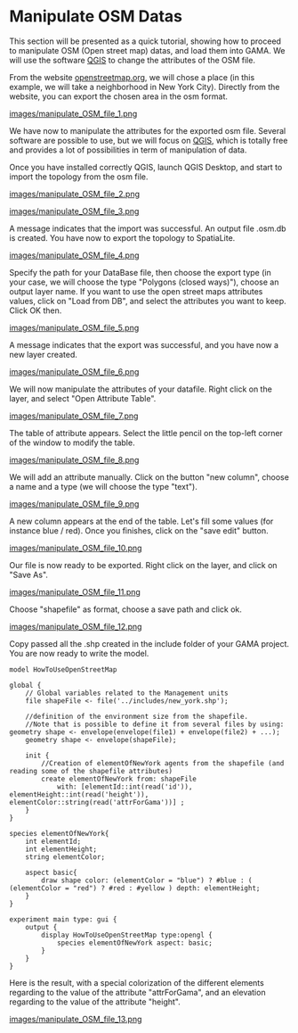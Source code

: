 # Manipulate OSM Datas


This section will be presented as a quick tutorial, showing how to proceed to manipulate OSM (Open street map) datas, and load them into GAMA. We will use the software [QGIS](http://www.qgis.org/en/site/) to change the attributes of the OSM file.


From the website [openstreetmap.org](https://www.openstreetmap.org/), we will chose a place (in this example, we will take a neighborhood in New York City). Directly from the website, you can export the chosen area in the osm format.

[images/manipulate_OSM_file_1.png](images/manipulate_OSM_file_1.png)

We have now to manipulate the attributes for the exported osm file.
Several software are possible to use, but we will focus on [QGIS](http://www.qgis.org/en/site/), which is totally free and provides a lot of possibilities in term of manipulation of data.

Once you have installed correctly QGIS, launch QGIS Desktop, and start to import the topology from the osm file.

[images/manipulate_OSM_file_2.png](images/manipulate_OSM_file_2.png)

[images/manipulate_OSM_file_3.png](images/manipulate_OSM_file_3.png)

A message indicates that the import was successful. An output file .osm.db is created. You have now to export the topology to SpatiaLite.

[images/manipulate_OSM_file_4.png](images/manipulate_OSM_file_4.png)

Specify the path for your DataBase file, then choose the export type (in your case, we will choose the type "Polygons (closed ways)"), choose an output layer name. If you want to use the open street maps attributes values, click on "Load from DB", and select the attributes you want to keep. Click OK then.

[images/manipulate_OSM_file_5.png](images/manipulate_OSM_file_5.png)

A message indicates that the export was successful, and you have now a new layer created.

[images/manipulate_OSM_file_6.png](images/manipulate_OSM_file_6.png)

We will now manipulate the attributes of your datafile. Right click on the layer, and select "Open Attribute Table".

[images/manipulate_OSM_file_7.png](images/manipulate_OSM_file_7.png)

The table of attribute appears. Select the little pencil on the top-left corner of the window to modify the table.

[images/manipulate_OSM_file_8.png](images/manipulate_OSM_file_8.png)

We will add an attribute manually. Click on the button "new column", choose a name and a type (we will choose the type "text").

[images/manipulate_OSM_file_9.png](images/manipulate_OSM_file_9.png)

A new column appears at the end of the table. Let's fill some values (for instance blue / red). Once you finishes, click on the "save edit" button.

[images/manipulate_OSM_file_10.png](images/manipulate_OSM_file_10.png)

Our file is now ready to be exported. Right click on the layer, and click on "Save As".

[images/manipulate_OSM_file_11.png](images/manipulate_OSM_file_11.png)

Choose "shapefile" as format, choose a save path and click ok.

[images/manipulate_OSM_file_12.png](images/manipulate_OSM_file_12.png)

Copy passed all the .shp created in the include folder of your GAMA project. You are now ready to write the model.

```
model HowToUseOpenStreetMap

global {
	// Global variables related to the Management units	
	file shapeFile <- file('../includes/new_york.shp'); 
	
	//definition of the environment size from the shapefile. 
	//Note that is possible to define it from several files by using: geometry shape <- envelope(envelope(file1) + envelope(file2) + ...);
	geometry shape <- envelope(shapeFile);
	
	init {
		//Creation of elementOfNewYork agents from the shapefile (and reading some of the shapefile attributes)
		create elementOfNewYork from: shapeFile 
			with: [elementId::int(read('id')), elementHeight::int(read('height')), elementColor::string(read('attrForGama'))] ;
    }
}
	
species elementOfNewYork{
	int elementId;
	int elementHeight;
	string elementColor;
	
	aspect basic{
		draw shape color: (elementColor = "blue") ? #blue : ( (elementColor = "red") ? #red : #yellow ) depth: elementHeight;
	}
}	

experiment main type: gui {		
	output {
		display HowToUseOpenStreetMap type:opengl {
	   		species elementOfNewYork aspect: basic; 
		}
	}
}
```

Here is the result, with a special colorization of the different elements regarding to the value of the attribute "attrForGama", and an elevation regarding to the value of the attribute "height".

[images/manipulate_OSM_file_13.png](images/manipulate_OSM_file_13.png)
